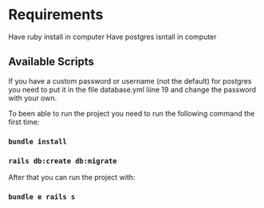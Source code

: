 # Requirements

Have ruby install in computer
Have postgres isntall in computer

## Available Scripts

If you have a custom password or username (not the default) for postgres you need to put it in the file database.yml liine 19 and change the password with your own.

To been able to run the project you need to run the following command the first time:

### `bundle install`

### `rails db:create db:migrate`

After that you can run the project with:

### `bundle e rails s`
